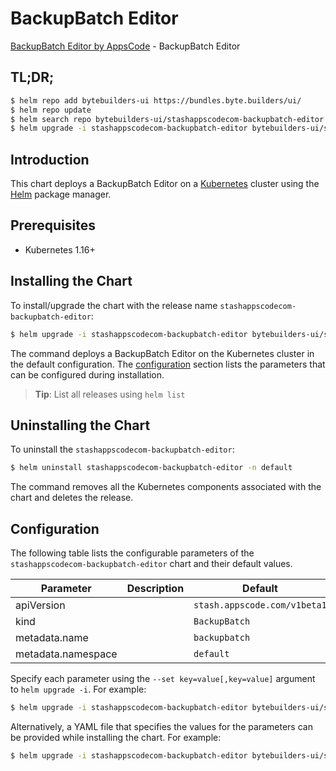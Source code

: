 # BackupBatch Editor

[BackupBatch Editor by AppsCode](https://byte.builders) - BackupBatch Editor

## TL;DR;

```bash
$ helm repo add bytebuilders-ui https://bundles.byte.builders/ui/
$ helm repo update
$ helm search repo bytebuilders-ui/stashappscodecom-backupbatch-editor --version=v0.3.0
$ helm upgrade -i stashappscodecom-backupbatch-editor bytebuilders-ui/stashappscodecom-backupbatch-editor -n default --create-namespace --version=v0.3.0
```

## Introduction

This chart deploys a BackupBatch Editor on a [Kubernetes](http://kubernetes.io) cluster using the [Helm](https://helm.sh) package manager.

## Prerequisites

- Kubernetes 1.16+

## Installing the Chart

To install/upgrade the chart with the release name `stashappscodecom-backupbatch-editor`:

```bash
$ helm upgrade -i stashappscodecom-backupbatch-editor bytebuilders-ui/stashappscodecom-backupbatch-editor -n default --create-namespace --version=v0.3.0
```

The command deploys a BackupBatch Editor on the Kubernetes cluster in the default configuration. The [configuration](#configuration) section lists the parameters that can be configured during installation.

> **Tip**: List all releases using `helm list`

## Uninstalling the Chart

To uninstall the `stashappscodecom-backupbatch-editor`:

```bash
$ helm uninstall stashappscodecom-backupbatch-editor -n default
```

The command removes all the Kubernetes components associated with the chart and deletes the release.

## Configuration

The following table lists the configurable parameters of the `stashappscodecom-backupbatch-editor` chart and their default values.

|     Parameter      | Description |                 Default                 |
|--------------------|-------------|-----------------------------------------|
| apiVersion         |             | <code>stash.appscode.com/v1beta1</code> |
| kind               |             | <code>BackupBatch</code>                |
| metadata.name      |             | <code>backupbatch</code>                |
| metadata.namespace |             | <code>default</code>                    |


Specify each parameter using the `--set key=value[,key=value]` argument to `helm upgrade -i`. For example:

```bash
$ helm upgrade -i stashappscodecom-backupbatch-editor bytebuilders-ui/stashappscodecom-backupbatch-editor -n default --create-namespace --version=v0.3.0 --set apiVersion=stash.appscode.com/v1beta1
```

Alternatively, a YAML file that specifies the values for the parameters can be provided while
installing the chart. For example:

```bash
$ helm upgrade -i stashappscodecom-backupbatch-editor bytebuilders-ui/stashappscodecom-backupbatch-editor -n default --create-namespace --version=v0.3.0 --values values.yaml
```
